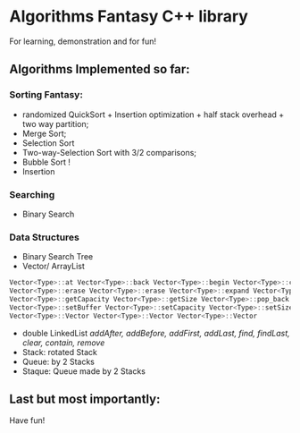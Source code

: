 # Algorithms Fantasy C++ library

For learning, demonstration and for fun! 

## Algorithms Implemented so far:

### Sorting Fantasy:
- randomized QuickSort + Insertion optimization + half stack overhead + two way partition; 
- Merge Sort; 
- Selection Sort
- Two-way-Selection Sort with 3/2 comparisons; 
- Bubble Sort !
- Insertion
 
### Searching
- Binary Search

### Data Structures
- Binary Search Tree
- Vector/ ArrayList
```cpp
Vector<Type>::at Vector<Type>::back Vector<Type>::begin Vector<Type>::clear Vector<Type>::empty Vector<Type>::end 
Vector<Type>::erase Vector<Type>::erase Vector<Type>::expand Vector<Type>::front Vector<Type>::getBuffer
Vector<Type>::getCapacity Vector<Type>::getSize Vector<Type>::pop_back Vector<Type>::push_back 
Vector<Type>::setBuffer Vector<Type>::setCapacity Vector<Type>::setSize 
Vector<Type>::Vector Vector<Type>::Vector Vector<Type>::Vector
```
- double LinkedList
_addAfter, addBefore, addFirst, addLast, find, findLast, clear, contain, remove_
- Stack: rotated Stack
- Queue: by 2 Stacks
- Staque: Queue made by 2 Stacks

## Last but most importantly:
Have fun! 

